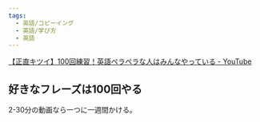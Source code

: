 ```yaml
---
tags:
  - 英語/コピーイング
  - 英語/学び方
  - 英語
---
```

[【正直キツイ】100回練習！英語ペラペラな人はみんなやっている - YouTube](https://www.youtube.com/watch?v=E0RqGrh02Dw)

## 好きなフレーズは100回やる

2-30分の動画なら一つに一週間かける。

